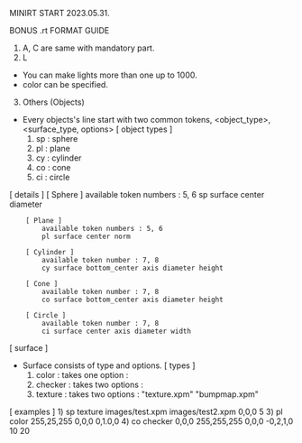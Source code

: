 MINIRT START 2023.05.31.

BONUS .rt FORMAT GUIDE

1. A, C are same with mandatory part.
2. L 
  - You can make lights more than one up to 1000.
  - color can be specified.
3. Others (Objects)
  - Every objects's line start with two common tokens, <object_type>, <surface_type, options>
  [ object types ]
    1) sp : sphere
    2) pl : plane
    3) cy : cylinder
    4) co : cone
    5) ci : circle

  [ details ]
		[ Sphere ]
			available token numbers : 5, 6
			sp surface center diameter

		[ Plane ]
			available token numbers : 5, 6
			pl surface center norm

		[ Cylinder ]
			available token number : 7, 8
			cy surface bottom_center axis diameter height

		[ Cone ]
			available token number : 7, 8
			co surface bottom_center axis diameter height

		[ Circle ]
			available token number : 7, 8
			ci surface center axis diameter width

[ surface ]
  - Surface consists of type and options.
    [ types ]
      1) color : takes one option : <color vector>
      2) checker : takes two options : <color vector> <color vector>
      3) texture : takes two options : "texture.xpm" "bumpmap.xpm"

[ examples ]
    1) sp       texture      images/test.xpm      images/test2.xpm     0,0,0      5
    3) pl       color        255,25,255           0,0,0                0,1.0,0
    4) co       checker      0,0,0                255,255,255          0,0,0      -0,2,1,0       10     20
